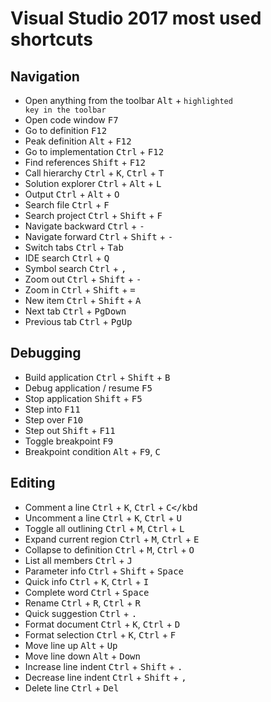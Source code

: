 # Visual Studio 2017 most used shortcuts

## Navigation

- Open anything from the toolbar <kbd>Alt</kbd> + <code>highlighted key in the toolbar</code>
- Open code window <kbd>F7</kbd>
- Go to definition <kbd>F12</kbd>
- Peak definition <kbd>Alt</kbd> + <kbd>F12</kbd>
- Go to implementation <kbd>Ctrl</kbd> + <kbd>F12</kbd>
- Find references <kbd>Shift</kbd> + <kbd>F12</kbd>
- Call hierarchy <kbd>Ctrl</kbd> + <kbd>K</kbd>, <kbd>Ctrl</kbd> + <kbd>T</kbd>
- Solution explorer <kbd>Ctrl</kbd> + <kbd>Alt</kbd> + <kbd>L</kbd>
- Output <kbd>Ctrl</kbd> + <kbd>Alt</kbd> + <kbd>O</kbd>
- Search file <kbd>Ctrl</kbd> + <kbd>F</kbd>
- Search project <kbd>Ctrl</kbd> + <kbd>Shift</kbd> + <kbd>F</kbd>
- Navigate backward <kbd>Ctrl</kbd> + <kbd>-</kbd>
- Navigate forward <kbd>Ctrl</kbd> + <kbd>Shift</kbd> + <kbd>-</kbd>
- Switch tabs <kbd>Ctrl</kbd> + <kbd>Tab</kbd>
- IDE search <kbd>Ctrl</kbd> + <kbd>Q</kbd>
- Symbol search <kbd>Ctrl</kbd> + <kbd>,</kbd>
- Zoom out <kbd>Ctrl</kbd> + <kbd>Shift</kbd> + <kbd>-</kbd>
- Zoom in <kbd>Ctrl</kbd> + <kbd>Shift</kbd> + <kbd>=</kbd>
- New item <kbd>Ctrl</kbd> + <kbd>Shift</kbd> + <kbd>A</kbd>
- Next tab <kbd>Ctrl</kbd> + <kbd>PgDown</kbd>
- Previous tab <kbd>Ctrl</kbd> + <kbd>PgUp</kbd>

## Debugging

- Build application <kbd>Ctrl</kbd> + <kbd>Shift</kbd> + <kbd>B</kbd>
- Debug application / resume <kbd>F5</kbd>
- Stop application <kbd>Shift</kbd> + <kbd>F5</kbd>
- Step into <kbd>F11</kbd>
- Step over <kbd>F10</kbd>
- Step out <kbd>Shift</kbd> + <kbd>F11</kbd>
- Toggle breakpoint <kbd>F9</kbd>
- Breakpoint condition <kbd>Alt</kbd> + <kbd>F9</kbd>, <kbd>C</kbd>

## Editing

- Comment a line <kbd>Ctrl</kbd> + <kbd>K</kbd>, <kbd>Ctrl</kbd> + <kbd>C</kbd
- Uncomment a line <kbd>Ctrl</kbd> + <kbd>K</kbd>, <kbd>Ctrl</kbd> + <kbd>U</kbd>
- Toggle all outlining <kbd>Ctrl</kbd> + <kbd>M</kbd>, <kbd>Ctrl</kbd> + <kbd>L</kbd>
- Expand current region <kbd>Ctrl</kbd> + <kbd>M</kbd>, <kbd>Ctrl</kbd> + <kbd>E</kbd>
- Collapse to definition <kbd>Ctrl</kbd> + <kbd>M</kbd>, <kbd>Ctrl</kbd> + <kbd>O</kbd>
- List all members <kbd>Ctrl</kbd> + <kbd>J</kbd>
- Parameter info <kbd>Ctrl</kbd> + <kbd>Shift</kbd> + <kbd>Space</kbd>
- Quick info <kbd>Ctrl</kbd> + <kbd>K</kbd>, <kbd>Ctrl</kbd> + <kbd>I</kbd>
- Complete word <kbd>Ctrl</kbd> + <kbd>Space</kbd>
- Rename <kbd>Ctrl</kbd> + <kbd>R</kbd>, <kbd>Ctrl</kbd> + <kbd>R</kbd>
- Quick suggestion <kbd>Ctrl</kbd> + <kbd>.</kbd>
- Format document <kbd>Ctrl</kbd> + <kbd>K</kbd>, <kbd>Ctrl</kbd> + <kbd>D</kbd>
- Format selection <kbd>Ctrl</kbd> + <kbd>K</kbd>, <kbd>Ctrl</kbd> + <kbd>F</kbd>
- Move line up <kbd>Alt</kbd> + <kbd>Up</kbd>
- Move line down <kbd>Alt</kbd> + <kbd>Down</kbd>
- Increase line indent <kbd>Ctrl</kbd> + <kbd>Shift</kbd> + <kbd>.</kbd>
- Decrease line indent <kbd>Ctrl</kbd> + <kbd>Shift</kbd> + <kbd>,</kbd>
- Delete line <kbd>Ctrl</kbd> + <kbd>Del</kbd>
